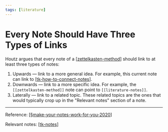 ```yaml
---
tags: [literature]
---
```


# Every Note Should Have Three Types of Links

Houtz argues that every note of a [[zettelkasten-method]] should link to at least three types of notes:

1. Upwards — link to a more general idea. For example, this current note can link to [[tk-how-to-connect-notes]].
2. Downwards — link to a more specific idea. For example, the `[[zettelkasten-method]]` note can point to `[[literature-notes]]`.
3. Laterally — link to a related topic. These related topics are the ones that would typically crop up in the "Relevant notes" section of a note.

---
Reference: [[§make-your-notes-work-for-you-2020]]

Relevant notes: [[tk-notes]]

[//begin]: # "Autogenerated link references for markdown compatibility"
[zettelkasten-method]: zettelkasten-method "Zettelkasten Method"
[tk-how-to-connect-notes]: ../7-tk/tk-how-to-connect-notes "How to Connect Notes"
[§make-your-notes-work-for-you-2020]: ../1-reference/§make-your-notes-work-for-you-2020 "Make Your Notes Work for You (2020)"
[tk-notes]: ../4-permanent/tk-notes "TK Notes"
[//end]: # "Autogenerated link references"